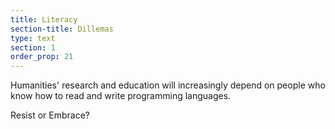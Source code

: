 ```yaml
---
title: Literacy
section-title: Dillemas
type: text 
section: 1
order_prop: 21
---
```


Humanities' research and education will increasingly depend on people who know how to read and write <span>programming languages</span>.

Resist or Embrace?
